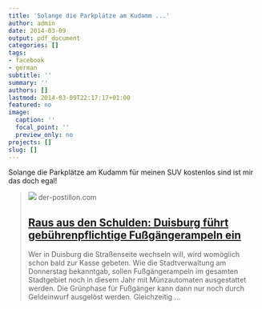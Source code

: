 ```yaml
---
title: 'Solange die Parkplätze am Kudamm ...'
author: admin
date: 2014-03-09
output: pdf_document
categories: []
tags:
- facebook
- german
subtitle: ''
summary: ''
authors: []
lastmod: 2014-03-09T22:17:17+01:00
featured: no
image:
  caption: ''
  focal_point: ''
  preview_only: no
projects: []
slug: []
---
```

Solange die Parkplätze am Kudamm für meinen SUV kostenlos sind ist mir das doch egal!
> [![](https://3.bp.blogspot.com/-MxK1DIXJ6ZQ/Vk87pNWePsI/AAAAAAAAg6Q/WjnoxJ4tkDU/w1200-h630-p-k-no-nu/Ampel.PNG)](http://www.der-postillon.com/2014/01/raus-aus-den-schulden-berlin-fuhrt.html)
> der-postillon.com
> ## [Raus aus den Schulden: Duisburg führt gebührenpflichtige Fußgängerampeln ein](http://www.der-postillon.com/2014/01/raus-aus-den-schulden-berlin-fuhrt.html)
>
>Wer in Duisburg die Straßenseite wechseln will, wird womöglich schon bald zur Kasse gebeten. Wie die Stadtverwaltung am Donnerstag bekanntgab, sollen Fußgängerampeln im gesamten Stadtgebiet noch in diesem Jahr mit Münzautomaten ausgestattet werden. Die Grünphase für Fußgänger kann dann nur noch durch Geldeinwurf ausgelöst werden. Gleichzeitig ...

